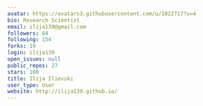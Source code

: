 ```yaml
---
avatar: https://avatars3.githubusercontent.com/u/1022717?v=4
bio: Research Scientist
email: ilija139@gmail.com
followers: 84
following: 154
forks: 19
login: ilija139
open_issues: null
public_repos: 27
stars: 100
title: Ilija Ilievski
user_type: User
website: http://ilija139.github.io/
---
```

